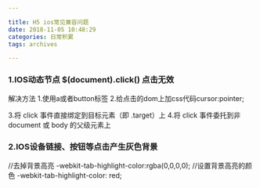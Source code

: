 ```yaml
---

title: H5 ios常见兼容问题
date: 2018-11-05 10:48:29
categories: 日常积累
tags: archives

---
```


### 1.IOS动态节点 $(document).click() 点击无效
解决方法
1.使用a或者button标签
2.给点击的dom上加css代码cursor:pointer;
<!--more-->
3.将 click 事件直接绑定到目标​元素（​​即 .target）上
4.将 click 事件委托到​​​​​非 document 或 body 的​​父级元素上
### 2.IOS设备链接、按钮等点击产生灰色背景
//去掉背景高亮
-webkit-tab-highlight-color:rgba(0,0,0,0);
//设置背景高亮的颜色
-webkit-tab-highlight-color: red;
